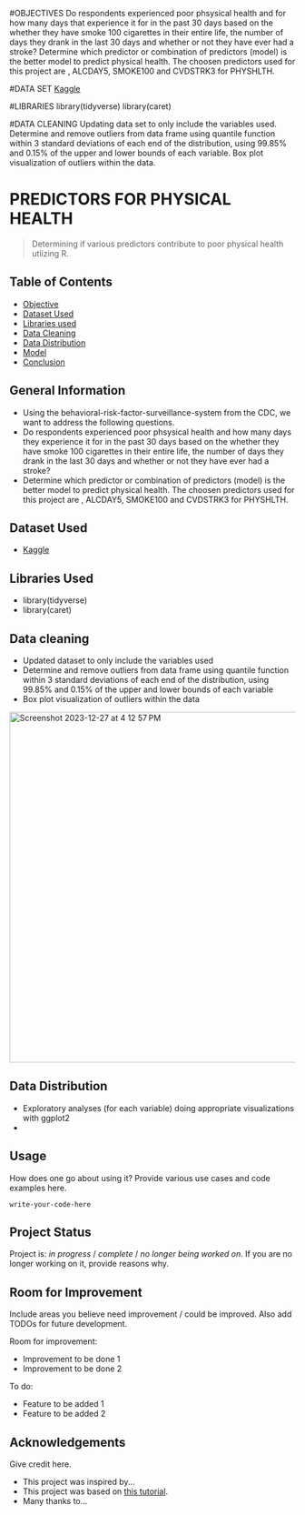 

#OBJECTIVES
  Do respondents experienced poor phsysical health and for how many days that experience it for in the past 30 days based on the whether they have smoke 100 cigarettes in their entire life, the number of days they drank in the last 30 days and whether or not they have ever had a stroke?
  Determine which predictor or combination of predictors (model) is the better model to predict physical health. The choosen predictors used for this project are , ALCDAY5, SMOKE100 and CVDSTRK3 for PHYSHLTH. 

#DATA SET
[Kaggle](https://www.kaggle.com/cdc/behavioral-risk-factor-surveillance-system)

#LIBRARIES 
library(tidyverse) 
library(caret)

#DATA CLEANING
  Updating data set to only include the variables used.
  Determine and remove outliers from data frame using quantile function within 3 standard deviations of each end of the distribution, using 99.85%  and 0.15% of the upper and lower bounds of each variable. 
  Box plot visualization of outliers within the data. 

# PREDICTORS FOR PHYSICAL HEALTH
> Determining if various predictors contribute to poor physical health utlizing R. 


## Table of Contents
* [Objective](#objective)
* [Dataset Used](#dataset-used)
* [Libraries used](#libraries)
* [Data Cleaning](#data-cleaning)
* [Data Distribution](#data-distribution)
* [Model](#model)
* [Conclusion](#conclusion)
<!-- * [License](#license) -->


## General Information
- Using the behavioral-risk-factor-surveillance-system from the CDC, we want to address the following questions. 
- Do respondents experienced poor phsysical health and how many days they experience it for in the past 30 days based on the whether they have smoke     100 cigarettes in their entire life, the number of days they drank in the last 30 days and whether or not they have ever had a stroke?
- Determine which predictor or combination of predictors (model) is the better model to predict physical health. The choosen predictors used for this    project are , ALCDAY5, SMOKE100 and CVDSTRK3 for PHYSHLTH.


## Dataset Used
- [Kaggle](https://www.kaggle.com/cdc/behavioral-risk-factor-surveillance-system)


## Libraries Used
- library(tidyverse)
- library(caret)


## Data cleaning
-  Updated dataset to only include the variables used
-  Determine and remove outliers from data frame using quantile function within 3 standard deviations of each end of the distribution, using 99.85%       and 0.15% of the upper and lower bounds of each variable
-  Box plot visualization of outliers within the data

<img width="617" alt="Screenshot 2023-12-27 at 4 12 57 PM" src="https://github.com/Navy-Neang/R-programming-project/assets/154766577/7537db7b-eb5e-4d24-acdf-11c90d07e46b">



## Data Distribution
- Exploratory analyses (for each variable) doing appropriate visualizations with ggplot2
- 


## Usage
How does one go about using it?
Provide various use cases and code examples here.

`write-your-code-here`


## Project Status
Project is: _in progress_ / _complete_ / _no longer being worked on_. If you are no longer working on it, provide reasons why.


## Room for Improvement
Include areas you believe need improvement / could be improved. Also add TODOs for future development.

Room for improvement:
- Improvement to be done 1
- Improvement to be done 2

To do:
- Feature to be added 1
- Feature to be added 2


## Acknowledgements
Give credit here.
- This project was inspired by...
- This project was based on [this tutorial](https://www.example.com).
- Many thanks to...
